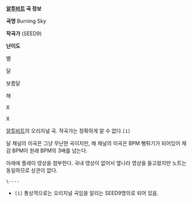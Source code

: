 **[알투비트](%EC%95%8C%ED%88%AC%EB%B9%84%ED%8A%B8.md) 곡 정보**

**곡명**
Burning Sky

**작곡가**
(SEED9)

**난이도**

별

달

보름달

해

X

X

  
[알투비트](%EC%95%8C%ED%88%AC%EB%B9%84%ED%8A%B8.md)의 오리지널 곡. 작곡가는 정확하게 알 수
없다.`[1]`

달 채널의 이곡은 그냥 무난한 곡이지만, 해 채널의 이곡은 BPM 뻥튀기가 되어있어 체감 BPM이 원래 BPM의 3배를 넘는다.

아래에 플레이 영상을 첨부한다. 국내 영상이 없어서 옆나라 영상을 들고왔지만 노트는 동일하므로 상관이 없다.

`\----`

  * `[1]` 통상적으로는 오리지널 곡임을 알리는 SEED9명의로 되어 있음.

